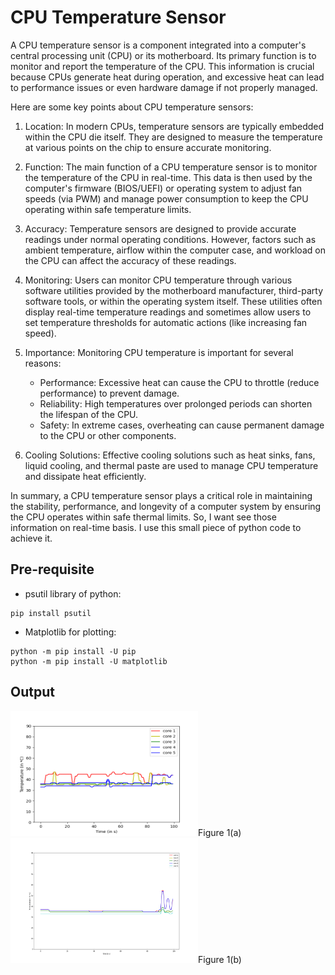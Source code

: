 # CPU Temperature Sensor
A CPU temperature sensor is a component integrated into a computer's central processing unit (CPU) or its motherboard. Its primary function is to monitor and report the temperature of the CPU. This information is crucial because CPUs generate heat during operation, and excessive heat can lead to performance issues or even hardware damage if not properly managed.

Here are some key points about CPU temperature sensors:

1. Location: In modern CPUs, temperature sensors are typically embedded within the CPU die itself. They are designed to measure the temperature at various points on the chip to ensure accurate monitoring.

2. Function: The main function of a CPU temperature sensor is to monitor the temperature of the CPU in real-time. This data is then used by the computer's firmware (BIOS/UEFI) or operating system to adjust fan speeds (via PWM) and manage power consumption to keep the CPU operating within safe temperature limits.

3. Accuracy: Temperature sensors are designed to provide accurate readings under normal operating conditions. However, factors such as ambient temperature, airflow within the computer case, and workload on the CPU can affect the accuracy of these readings.

4. Monitoring: Users can monitor CPU temperature through various software utilities provided by the motherboard manufacturer, third-party software tools, or within the operating system itself. These utilities often display real-time temperature readings and sometimes allow users to set temperature thresholds for automatic actions (like increasing fan speed).

5. Importance: Monitoring CPU temperature is important for several reasons:
	* Performance: Excessive heat can cause the CPU to throttle (reduce performance) to prevent damage.
	* Reliability: High temperatures over prolonged periods can shorten the lifespan of the CPU.
	* Safety: In extreme cases, overheating can cause permanent damage to the CPU or other components.

6. Cooling Solutions: Effective cooling solutions such as heat sinks, fans, liquid cooling, and thermal paste are used to manage CPU temperature and dissipate heat efficiently.

In summary, a CPU temperature sensor plays a critical role in maintaining the stability, performance, and longevity of a computer system by ensuring the CPU operates within safe thermal limits.
So, I want see those information on real-time basis. I use this small piece of python code to achieve it.


## Pre-requisite
* psutil library of python:
```
pip install psutil
```

* Matplotlib for plotting:
```
python -m pip install -U pip
python -m pip install -U matplotlib
```


## Output
<p>
<img src="./CPU_Temperature_Vs_Time_Graph.png" alt="Temperature Vs Time" width="300" height="200">Figure 1(a)</img><br>
<img src="./CPU_Temperature_Vs_Time_Graph1.png" alt="Example of Temperature Vs Time" width="300" height="200">Figure 1(b)</img>
</p>
